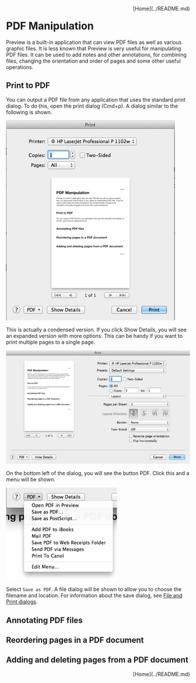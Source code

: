 <div style="float: right;">
[Home](../README.md)
</div>

# PDF Manipulation

Preview is a built-in application that can view PDF files as well as various graphic files. It is less known that Preview is very useful for manipulating PDF files. It can be used to add notes and other annotations, for combining files, changing the orientation and order of pages and some other useful operations. 

## Print to PDF
You can output a PDF file from any application that uses the standard print dialog. To do this, open the print dialog (Cmd+p). A dialog similar to the following is shown. 

![Print Dialog without Details](images/pdf-print1.png) 

This is actually a condensed version. If you click Show Details, you will see an expanded version with more options. This can be handy if you want to print multiple pages to a single page.  

![Print Dialog with Details](images/pdf-print1a.png) 

On the bottom left of the dialog, you will see the button PDF. Click this and a menu will be shown. 

![Save to PDF](images/pdf-print2.png) 

Select `Save as PDF`. A file dialog will be shown to allow you to choose the filename and location.  For information about the save dialog, see [File and Print dialogs](file-and-print-dialogs.md).

## Annotating PDF files 

## Reordering pages in a PDF document 

## Adding and deleting pages from a PDF document 


<div style="float: right;">
[Home](../README.md)
</div>